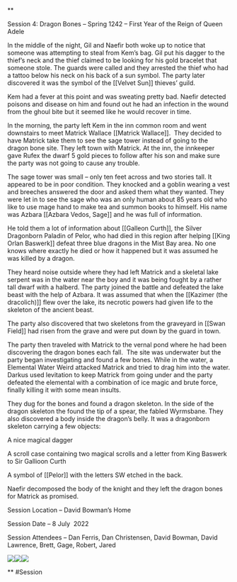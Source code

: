 **

Session 4: Dragon Bones – Spring 1242 – First Year of the Reign of Queen Adele 

   

In the middle of the night, Gil and Naefir both woke up to notice that someone was attempting to steal from Kem’s bag. Gil put his dagger to the thief’s neck and the thief claimed to be looking for his gold bracelet that someone stole. The guards were called and they arrested the thief who had a tattoo below his neck on his back of a sun symbol. The party later discovered it was the symbol of the [[Velvet Sun]] thieves’ guild.

  

Kem had a fever at this point and was sweating pretty bad. Naefir detected poisons and disease on him and found out he had an infection in the wound from the ghoul bite but it seemed like he would recover in time.

  

In the morning, the party left Kem in the inn common room and went downstairs to meet Matrick Wallace [[Matrick Wallace]].  They decided to have Matrick take them to see the sage tower instead of going to the dragon bone site. They left town with Matrick. At the inn, the innkeeper gave Rufex the dwarf 5 gold pieces to follow after his son and make sure the party was not going to cause any trouble. 

  

The sage tower was small – only ten feet across and two stories tall. It appeared to be in poor condition. They knocked and a goblin wearing a vest and breeches answered the door and asked them what they wanted. They were let in to see the sage who was an only human about 85 years old who like to use mage hand to make tea and summon books to himself. His name was Azbara [[Azbara Vedos, Sage]] and he was full of information.

  

He told them a lot of information about [[Galleon Curth]], the Silver Dragonborn Paladin of Pelor, who had died in this region after helping [[King Orlan Baswerk]] defeat three blue dragons in the Mist Bay area. No one knows where exactly he died or how it happened but it was assumed he was killed by a dragon.

  

They heard noise outside where they had left Matrick and a skeletal lake serpent was in the water near the boy and it was being fought by a rather tall dwarf with a halberd. The party joined the battle and defeated the lake beast with the help of Azbara. It was assumed that when the [[Kazimer (the dracolich)]] flew over the lake, its necrotic powers had given life to the skeleton of the ancient beast. 

  

The party also discovered that two skeletons from the graveyard in [[Swan Field]] had risen from the grave and were put down by the guard in town.

  

The party then traveled with Matrick to the vernal pond where he had been discovering the dragon bones each fall.  The site was underwater but the party began investigating and found a few bones. While in the water, a Elemental Water Weird attacked Matrick and tried to drag him into the water. Darkus used levitation to keep Matrick from going under and the party defeated the elemental with a combination of ice magic and brute force, finally killing it with some mean insults.

  

They dug for the bones and found a dragon skeleton. In the side of the dragon skeleton the found the tip of a spear, the fabled Wyrmsbane. They also discovered a body inside the dragon’s belly. It was a dragonborn skeleton carrying a few objects:

  

A nice magical dagger

A scroll case containing two magical scrolls and a letter from King Baswerk to Sir Gallioon Curth

A symbol of [[Pelor]] with the letters SW etched in the back.

  

Naefir decomposed the body of the knight and they left the dragon bones for Matrick as promised.

  

Session Location – David Bowman’s Home

Session Date – 8 July  2022

Session Attendees – Dan Ferris, Dan Christensen, David Bowman, David Lawrence, Brett, Gage, Robert, Jared

  

![](https://lh4.googleusercontent.com/974x7neHxO4Z-9aES7jsdqD8cxIEG4lvd95RJWBgrLRb1SWXg17-IQPPuhSmbnO5UyLEw4OBLzpsVaiGckxqv2rAolQElLp0guudh3b4_aqxdEWOuGa7vezgv6Q1UD4P5Pv77uQjj-VbJgLP0n0CoLlV1E-8k64YJaoyAzW6oPIU64NntpZ79PaSIw)![](https://lh5.googleusercontent.com/mYo96r-cCnJlHbVKxbQbK4qevOKrxy0cW40-VSluQGmpmtx76nyZFn4WQd8p5nE1hORnIUhmuQn3AAN7VCW0Ar48fa4lvYO_D-P9GHxmmVHqG5AGTIWel8s40Uaep32K93KYtF_2Oa8v8wBjcj00DGftg9QpGk4qjGKBzXrcCZj8alcnKSwPf7MrIg)![](https://lh4.googleusercontent.com/ND9RgxPoe227XT4Z6ApCEdDistReiV_razRoWqMwL0Gsy8ZkbuqQn4rjIo4Y5wWYthMPNOvUZpJKOgOmsD67cMKCnluS2SZLfiljXcglf7owcRnUhNyg_VhQIogezFLsPT90fdiwgD2WyDSFtD59p_hipK-8SeoU6Ir-2LETcYCWYZRsf5kHC6UNcQ)

  
**
#Session